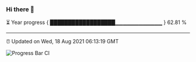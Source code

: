 ### Hi there 👋

⏳ Year progress { ██████████████████▁▁▁▁▁▁▁▁▁▁▁▁ } 62.81 %

---

⏰ Updated on Wed, 18 Aug 2021 06:13:19 GMT

![Progress Bar CI](https://github.com/liununu/liununu/workflows/Progress%20Bar%20CI/badge.svg)
